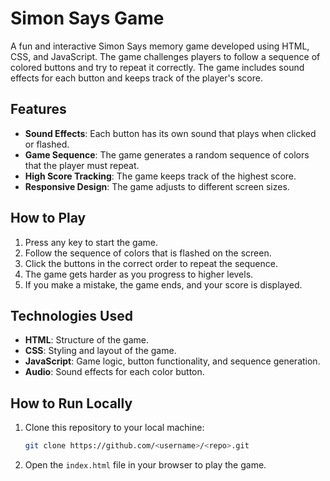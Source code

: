 # Simon Says Game

A fun and interactive Simon Says memory game developed using HTML, CSS, and JavaScript. The game challenges players to follow a sequence of colored buttons and try to repeat it correctly. The game includes sound effects for each button and keeps track of the player's score.

## Features
- **Sound Effects**: Each button has its own sound that plays when clicked or flashed.
- **Game Sequence**: The game generates a random sequence of colors that the player must repeat.
- **High Score Tracking**: The game keeps track of the highest score.
- **Responsive Design**: The game adjusts to different screen sizes.

## How to Play
1. Press any key to start the game.
2. Follow the sequence of colors that is flashed on the screen.
3. Click the buttons in the correct order to repeat the sequence.
4. The game gets harder as you progress to higher levels.
5. If you make a mistake, the game ends, and your score is displayed.

## Technologies Used
- **HTML**: Structure of the game.
- **CSS**: Styling and layout of the game.
- **JavaScript**: Game logic, button functionality, and sequence generation.
- **Audio**: Sound effects for each color button.

## How to Run Locally
1. Clone this repository to your local machine:
    ```bash
    git clone https://github.com/<username>/<repo>.git
    ```
2. Open the `index.html` file in your browser to play the game.


